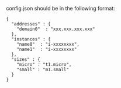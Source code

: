 config.json should be in the following format:

    {
      "addresses" : {
        "domain0"  : "xxx.xxx.xxx.xxx"
      },
      "instances" : {
        "name0"  : "i-xxxxxxxx",
        "name1"  : "i-xxxxxxxx"
      },
      "sizes" : {
        "micro" : "t1.micro",
        "small" : "m1.small"
      }
    }

